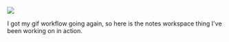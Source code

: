 ![](https://db-feed.s3.us-east-1.amazonaws.com/next-s3-uploads/2c465c6e-e134-478a-93b6-96ad459e2fe2/gif-09-08-192706_recording.gif)

I got my gif workflow going again, so here is the notes workspace thing I've been working on in action.